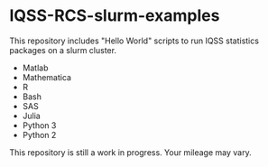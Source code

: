 # IQSS-RCS-slurm-examples

This repository includes "Hello World" scripts to run IQSS statistics packages on a slurm cluster.

* Matlab
* Mathematica
* R
* Bash
* SAS
* Julia
* Python 3
* Python 2

This repository is still a work in progress.  Your mileage may vary.
